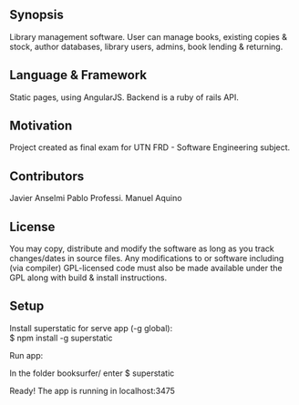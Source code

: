 ## Synopsis

Library management software. User can manage books, existing copies & stock, author databases, library users, admins, book lending & returning.

## Language & Framework

Static pages, using AngularJS.
Backend is a ruby of rails API.

## Motivation

Project created as final exam for UTN FRD - Software Engineering subject.

## Contributors

Javier Anselmi
Pablo Professi.
Manuel Aquino

## License

You may copy, distribute and modify the software as long as you track changes/dates in source files. Any modifications to or software including (via compiler) GPL-licensed code must also be made available under the GPL along with build & install instructions.

## Setup

Install superstatic for serve app (-g global):  
$ npm install -g superstatic

Run app:

In the folder booksurfer/ enter
$ superstatic

Ready! The app is running in localhost:3475 


